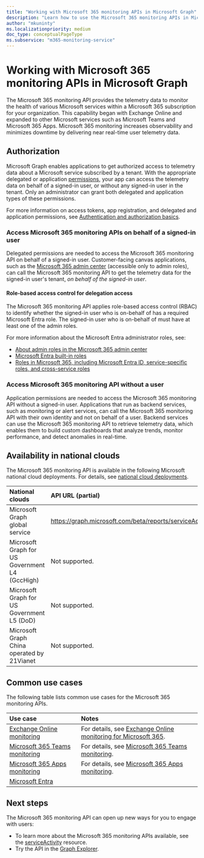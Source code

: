 ```yaml
---
title: "Working with Microsoft 365 monitoring APIs in Microsoft Graph"
description: "Learn how to use the Microsoft 365 monitoring APIs in Microsoft Graph to monitor the health of various Microsoft services for your organization."
author: "mkuninty"
ms.localizationpriority: medium
doc_type: conceptualPageType
ms.subservice: "m365-monitoring-service"
---
```


# Working with Microsoft 365 monitoring APIs in Microsoft Graph

The Microsoft 365 monitoring API provides the telemetry data to monitor the health of various Microsoft services within a Microsoft 365 subscription for your organization. This capability began with Exchange Online and expanded to other Microsoft services such as Microsoft Teams and Microsoft 365 Apps. Microsoft 365 monitoring increases observability and minimizes downtime by delivering near real-time user telemetry data.

## Authorization

Microsoft Graph enables applications to get authorized access to telemetry data about a Microsoft service subscribed by a tenant. With the appropriate delegated or application [permissions](/graph/permissions-reference#serviceactivity-exchangereadall), your app can access the telemetry data on behalf of a signed-in user, or without any signed-in user in the tenant. Only an administrator can grant both delegated and application types of these permissions.

For more information on access tokens, app registration, and delegated and application permissions, see [Authentication and authorization basics](/graph/auth/auth-concepts).

### Access Microsoft 365 monitoring APIs on behalf of a signed-in user

Delegated permissions are needed to access the Microsoft 365 monitoring API on behalf of a signed-in user. Customer-facing canvas applications, such as the [Microsoft 365 admin center](https://admin.microsoft.com/Adminportal/Home?source=applauncher#/homepage) (accessible only to admin roles), can call the Microsoft 365 monitoring API to get the telemetry data for the signed-in user's tenant, _on behalf of the signed-in user_.

#### Role-based access control for delegation access

The Microsoft 365 monitoring API applies role-based access control (RBAC) to identify whether the signed-in user who is on-behalf of has a required Microsoft Entra role. The signed-in user who is on-behalf of must have at least one of the admin roles.

For more information about the Microsoft Entra administrator roles, see:
* [About admin roles in the Microsoft 365 admin center](/microsoft-365/admin/add-users/about-admin-roles)
* [Microsoft Entra built-in roles](/entra/identity/role-based-access-control/permissions-reference)
* [Roles in Microsoft 365, including Microsoft Entra ID, service-specific roles, and cross-service roles](/azure/active-directory/roles/concept-understand-roles#how-azure-ad-roles-are-different-from-other-microsoft-365-roles)

### Access Microsoft 365 monitoring API without a user

Application permissions are needed to access the Microsoft 365 monitoring API without a signed-in user. Applications that run as backend services, such as monitoring or alert services, can call the Microsoft 365 monitoring API with their own identity and not on behalf of a user. Backend services can use the Microsoft 365 monitoring API to retrieve telemetry data, which enables them to build custom dashboards that analyze trends, monitor performance, and detect anomalies in real-time.

## Availability in national clouds

The Microsoft 365 monitoring API is available in the following Microsoft national cloud deployments. For details, see [national cloud deployments](/graph/deployments).

|National clouds|API URL (partial)|
|:--------------|:-----------------|
|Microsoft Graph global service| https://graph.microsoft.com/beta/reports/serviceActivity/|
|Microsoft Graph for US Government L4 (GccHigh)| Not supported.|
|Microsoft Graph for US Government L5 (DoD)| Not supported.|
|Microsoft Graph China operated by 21Vianet| Not supported.|

## Common use cases

The following table lists common use cases for the Microsoft 365 monitoring APIs.

| Use case                                                                                                                           | Notes                                                                                                                         |
|:-----------------------------------------------------------------------------------------------------------------------------------|:------------------------------------------------------------------------------------------------------------------------------|
| [Exchange Online monitoring](../resources/serviceactivity.md#exchange-online-monitoring)                                           | For details, see [Exchange Online monitoring for Microsoft 365](/microsoft-365/enterprise/microsoft-365-exchange-monitoring). |
| [Microsoft 365 Teams monitoring](../resources/serviceactivity.md#microsoft-365-teams-monitoring)                                   | For details, see [Microsoft 365 Teams monitoring](/microsoft-365/enterprise/microsoft-365-teams-monitoring).                  |
| [Microsoft 365 Apps monitoring](../resources/serviceactivity.md#microsoft-365-apps-monitoring)                                     | For details, see [Microsoft 365 Apps monitoring](/microsoft-365/enterprise/microsoft-365-apps-monitoring).                    |
| [Microsoft Entra](../resources/serviceactivity.md#microsoft-entra)  

## Next steps

The Microsoft 365 monitoring API can open up new ways for you to engage with users:

- To learn more about the Microsoft 365 monitoring APIs available, see the [serviceActivity](../resources/serviceactivity.md) resource.
- Try the API in the [Graph Explorer](https://developer.microsoft.com/graph/graph-explorer).
